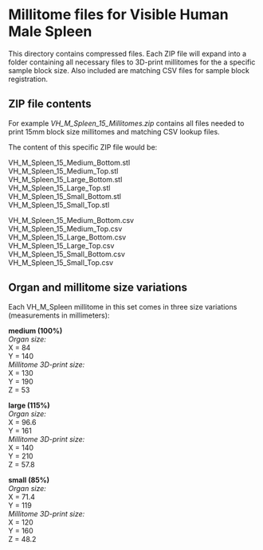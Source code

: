 # Millitome files for Visible Human Male Spleen

This directory contains compressed files. Each ZIP file will expand into a folder containing all necessary files to 3D-print millitomes for the a specific sample block size. Also included are matching CSV files for sample block registration.

## ZIP file contents

<p>For example <em>VH_M_Spleen_15_Millitomes.zip</em> contains all files needed to print 15mm block size millitomes and matching CSV lookup files.</p>

<p>The content of this specific ZIP file would be:</p>

VH_M_Spleen_15_Medium_Bottom.stl<br>
VH_M_Spleen_15_Medium_Top.stl<br>
VH_M_Spleen_15_Large_Bottom.stl<br>
VH_M_Spleen_15_Large_Top.stl<br>
VH_M_Spleen_15_Small_Bottom.stl<br>
VH_M_Spleen_15_Small_Top.stl<br>

VH_M_Spleen_15_Medium_Bottom.csv<br>
VH_M_Spleen_15_Medium_Top.csv<br>
VH_M_Spleen_15_Large_Bottom.csv<br>
VH_M_Spleen_15_Large_Top.csv<br>
VH_M_Spleen_15_Small_Bottom.csv<br>
VH_M_Spleen_15_Small_Top.csv<br>

## Organ and millitome size variations

<p>Each VH_M_Spleen millitome in this set comes in three size variations (measurements in millimeters):</p>

<strong>medium (100%)</strong><br>
<em>Organ size:</em><br>
X = 84<br>
Y = 140<br>
<em>Millitome 3D-print size:</em><br>
X = 130<br>
Y = 190<br>
Z = 53<br>

<strong>large (115%)</strong><br>
<em>Organ size:</em><br>
X = 96.6<br>
Y = 161<br>
<em>Millitome 3D-print size:</em><br>
X = 140<br>
Y = 210<br>
Z = 57.8<br>

<strong>small (85%)</strong><br>
<em>Organ size:</em><br>
X = 71.4<br>
Y = 119<br>
<em>Millitome 3D-print size:</em><br>
X = 120<br>
Y = 160<br>
Z = 48.2<br>

